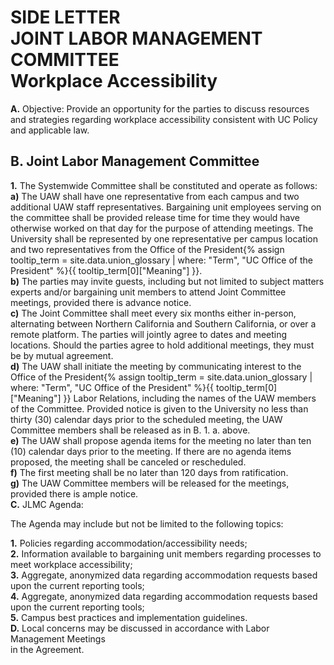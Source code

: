 # SIDE LETTER <br> JOINT LABOR MANAGEMENT <br> COMMITTEE <br> Workplace Accessibility 

<div class="lvl1"><b>A.</b> Objective: Provide an opportunity for the parties to discuss resources and strategies regarding workplace accessibility consistent with UC Policy and applicable law.</div>

## B. Joint Labor Management Committee

<div class="lvl2"><b>1.</b> The Systemwide Committee shall be constituted and operate as follows:</div>
<div class="lvl3"><b>a)</b> The UAW shall have one representative from each campus and two additional UAW staff representatives. Bargaining unit employees serving on the committee shall be provided release time for time they would have otherwise worked on that day for the purpose of attending meetings. The University shall be represented by one representative per campus location and two representatives from the <span class="tooltip">Office of the President<span class="tooltip-text">{% assign tooltip_term = site.data.union_glossary | where: "Term", "UC Office of the President" %}{{ tooltip_term[0]["Meaning"] }}</span></span>.</div>
<div class="lvl3"><b>b)</b> The parties may invite guests, including but not limited to subject matters experts and/or bargaining unit members to attend Joint Committee meetings, provided there is advance notice.</div>
<div class="lvl3"><b>c)</b> The Joint Committee shall meet every six months either in-person, alternating between Northern California and Southern California, or over a remote platform. The parties will jointly agree to dates and meeting locations. Should the parties agree to hold additional meetings, they must be by mutual agreement.</div>
<div class="lvl3"><b>d)</b> The UAW shall initiate the meeting by communicating interest to the <span class="tooltip">Office of the President<span class="tooltip-text">{% assign tooltip_term = site.data.union_glossary | where: "Term", "UC Office of the President" %}{{ tooltip_term[0]["Meaning"] }}</span></span> Labor Relations, including the names of the UAW members of the Committee. Provided notice is given to the University no less than thirty (30) calendar days prior to the scheduled meeting, the UAW Committee members shall be released as in B. 1. a. above.</div>
<div class="lvl3"><b>e)</b> The UAW shall propose agenda items for the meeting no later than ten (10) calendar days prior to the meeting. If there are no agenda items proposed, the meeting shall be canceled or rescheduled.</div>
<div class="lvl3"><b>f)</b> The first meeting shall be no later than 120 days from ratification.</div>
<div class="lvl3"><b>g)</b> The UAW Committee members will be released for the meetings, provided there is ample notice.</div>
<div class="lvl1"><b>C.</b> JLMC Agenda:</div>

The Agenda may include but not be limited to the following topics:

<div class="lvl2"><b>1.</b> Policies regarding accommodation/accessibility needs;</div>
<div class="lvl2"><b>2.</b> Information available to bargaining unit members regarding processes to meet workplace accessibility;</div>
<div class="lvl2"><b>3.</b> Aggregate, anonymized data regarding accommodation requests based upon the current reporting tools;</div>
<div class="lvl2"><b>4.</b> Aggregate, anonymized data regarding accommodation requests based upon the current reporting tools;</div>
<div class="lvl2"><b>5.</b> Campus best practices and implementation guidelines.</div>
<div class="lvl1"><b>D.</b> Local concerns may be discussed in accordance with Labor Management Meetings</div>
in the Agreement.
